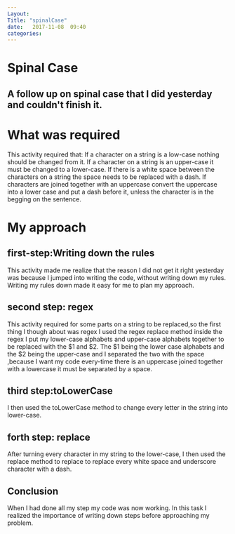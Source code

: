 ```yaml
---
Layout: 
Title: "spinalCase"
date:   2017-11-08  09:40
categories: 
---
```

# Spinal Case
## A follow up on spinal case that I did yesterday and couldn't finish it.

# What was required 

This activity  required that:
If a character on a string is a low-case nothing should be changed from it.
If a character on a string is an upper-case it must be changed to a lower-case.
If there is a white space between the characters on a string the space needs to be replaced with a dash.
If  characters are joined together with an uppercase convert the uppercase into a lower case and put a dash before it,
unless the character is in the begging on the sentence.

# My approach
## first-step:Writing down the rules
This activity made me realize that the reason I did not get it right yesterday was because I jumped into writing the code,
without writing down my rules.
Writing my rules down made it easy for me to plan my approach.
## second step: regex
This activity required for some parts on a string to be replaced,so the first thing I though about was regex
I used the  regex replace method inside the regex I put my lower-case alphabets and upper-case alphabets
together to be replaced with the $1 and $2.
The  $1 being the lower case alphabets and the $2 being the upper-case and I separated the two with the space
,because I want my code every-time there is an uppercase joined together with a lowercase it must be separated by a space.

## third step:toLowerCase
I then used the toLowerCase method to change every letter in the string into lower-case.
## forth step:  replace
After turning every character in my string to  the lower-case, I then used the replace method to replace to replace every
white space and underscore character with a dash.

## Conclusion
When I had done all my step my code was now working.
In this task I realized the importance of writing down steps before approaching my problem.




 


